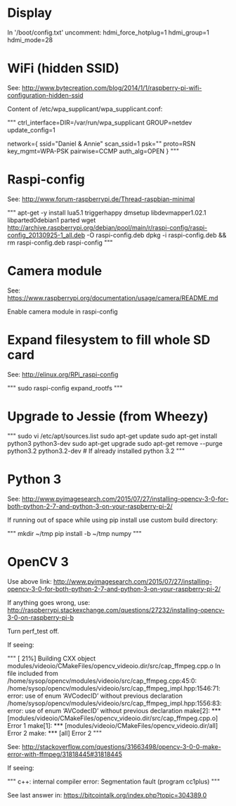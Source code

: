 Display
=======

In '/boot/config.txt' uncomment:
hdmi_force_hotplug=1
hdmi_group=1
hdmi_mode=28


WiFi (hidden SSID)
==================

See: http://www.bytecreation.com/blog/2014/1/1/raspberry-pi-wifi-configuration-hidden-ssid

Content of /etc/wpa_supplicant/wpa_supplicant.conf:

"""
ctrl_interface=DIR=/var/run/wpa_supplicant GROUP=netdev
update_config=1

network={
        ssid="Daniel & Annie"
        scan_ssid=1
        psk="<password>"
        proto=RSN
        key_mgmt=WPA-PSK
        pairwise=CCMP
        auth_alg=OPEN
}
"""

Raspi-config
============

See: http://www.forum-raspberrypi.de/Thread-raspbian-minimal

"""
apt-get -y install lua5.1 triggerhappy dmsetup libdevmapper1.02.1 libparted0debian1 parted
wget http://archive.raspberrypi.org/debian/pool/main/r/raspi-config/raspi-config_20130925-1_all.deb -O raspi-config.deb
dpkg -i raspi-config.deb && rm raspi-config.deb
raspi-config
"""

Camera module
=============

See: https://www.raspberrypi.org/documentation/usage/camera/README.md

Enable camera module in raspi-config

Expand filesystem to fill whole SD card
=======================================

See: http://elinux.org/RPi_raspi-config

"""
sudo raspi-config expand_rootfs
"""

Upgrade to Jessie (from Wheezy)
===============================

"""
sudo vi /etc/apt/sources.list
sudo apt-get update
sudo apt-get install python3 python3-dev
sudo apt-get upgrade
sudo apt-get remove --purge python3.2 python3.2-dev # If already installed python 3.2
"""

Python 3
========

See: http://www.pyimagesearch.com/2015/07/27/installing-opencv-3-0-for-both-python-2-7-and-python-3-on-your-raspberry-pi-2/

If running out of space while using pip install use custom build directory:

"""
mkdir ~/tmp
pip install -b ~/tmp numpy
"""

OpenCV 3
========

Use above link: http://www.pyimagesearch.com/2015/07/27/installing-opencv-3-0-for-both-python-2-7-and-python-3-on-your-raspberry-pi-2/

If anything goes wrong, use: http://raspberrypi.stackexchange.com/questions/27232/installing-opencv-3-0-on-raspberry-pi-b

Turn perf_test off.

If seeing:

"""
[ 21%] Building CXX object modules/videoio/CMakeFiles/opencv_videoio.dir/src/cap_ffmpeg.cpp.o
In file included from /home/sysop/opencv/modules/videoio/src/cap_ffmpeg.cpp:45:0:
/home/sysop/opencv/modules/videoio/src/cap_ffmpeg_impl.hpp:1546:71: error: use of enum ‘AVCodecID’ without previous declaration
/home/sysop/opencv/modules/videoio/src/cap_ffmpeg_impl.hpp:1556:83: error: use of enum ‘AVCodecID’ without previous declaration
make[2]: *** [modules/videoio/CMakeFiles/opencv_videoio.dir/src/cap_ffmpeg.cpp.o] Error 1
make[1]: *** [modules/videoio/CMakeFiles/opencv_videoio.dir/all] Error 2
make: *** [all] Error 2
"""

See: http://stackoverflow.com/questions/31663498/opencv-3-0-0-make-error-with-ffmpeg/31818445#31818445

If seeing:

"""
c++: internal compiler error: Segmentation fault (program cc1plus)
"""

See last answer in: https://bitcointalk.org/index.php?topic=304389.0


